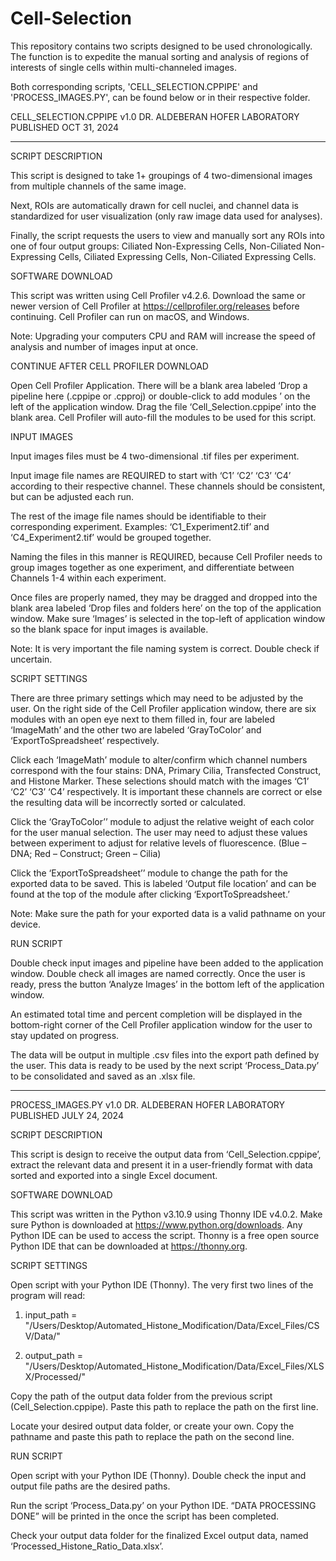 # Cell-Selection
This repository contains two scripts designed to be used chronologically. The function is to expedite the manual sorting and analysis of regions of interests of single cells within multi-channeled images.

Both corresponding scripts, 'CELL_SELECTION.CPPIPE' and 'PROCESS_IMAGES.PY', can be found below or in their respective folder.

CELL_SELECTION.CPPIPE v1.0
DR. ALDEBERAN HOFER LABORATORY
PUBLISHED OCT 31, 2024



__________________________________________________



SCRIPT DESCRIPTION

This script is designed to take 1+ groupings of 4 two-dimensional images from multiple channels of the same image.

Next, ROIs are automatically drawn for cell nuclei, and channel data is standardized for user visualization (only raw image data used for analyses).

Finally, the script requests the users to view and manually sort any ROIs into one of four output groups: Ciliated Non-Expressing Cells, Non-Ciliated Non-Expressing Cells, Ciliated Expressing Cells, Non-Ciliated Expressing Cells.




SOFTWARE DOWNLOAD

This script was written using Cell Profiler v4.2.6. Download the same or newer version of Cell Profiler at https://cellprofiler.org/releases before continuing. Cell Profiler can run on macOS, and Windows.

Note: Upgrading your computers CPU and RAM will increase the speed of analysis and number of images input at once.





CONTINUE AFTER CELL PROFILER DOWNLOAD

Open Cell Profiler Application. There will be a blank area labeled ‘Drop a pipeline here (.cppipe or .cpproj) or double-click to add modules ’ on the left of the application window. Drag the file ‘Cell_Selection.cppipe’ into the blank area. Cell Profiler will auto-fill the modules to be used for this script.





INPUT IMAGES

Input images files must be 4 two-dimensional .tif files per experiment.

Input image file names are REQUIRED to start with ‘C1’ ‘C2’ ‘C3’ ‘C4’ according to their respective channel. These channels should be consistent, but can be adjusted each run.

The rest of the image file names should be identifiable to their corresponding experiment. Examples: ‘C1_Experiment2.tif’ and ‘C4_Experiment2.tif’ would be grouped together.

Naming the files in this manner is REQUIRED, because Cell Profiler needs to group images together as one experiment, and differentiate between Channels 1-4 within each experiment.

Once files are properly named, they may be dragged and dropped into the blank area labeled ‘Drop files and folders here’ on the top of the application window. Make sure ‘Images’ is selected in the top-left of application window so the blank space for input images is available.

Note: It is very important the file naming system is correct. Double check if uncertain.





SCRIPT SETTINGS

There are three primary settings which may need to be adjusted by the user. On the right side of the Cell Profiler application window, there are six modules with an open eye next to them filled in, four are labeled ‘ImageMath’ and the other two are labeled ‘GrayToColor’ and ‘ExportToSpreadsheet’ respectively.

Click each ‘ImageMath’ module to alter/confirm which channel numbers correspond with the four stains: DNA, Primary Cilia, Transfected Construct, and Histone Marker. These selections should match with the images ‘C1’ ‘C2’ ‘C3’ ‘C4’ respectively. It is important these channels are correct or else the resulting data will be incorrectly sorted or calculated.

Click the ‘GrayToColor’’ module to adjust the relative weight of each color for the user manual selection. The user may need to adjust these values between experiment to adjust for relative levels of fluorescence. (Blue – DNA; Red – Construct; Green – Cilia)

Click the ‘ExportToSpreadsheet’’ module to change the path for the exported data to be saved. This is labeled ‘Output file location’ and can be found at the top of the module after clicking ‘ExportToSpreadsheet.’

Note: Make sure the path for your exported data is a valid pathname on your device.





RUN SCRIPT

Double check input images and pipeline have been added to the application window. Double check all images are named correctly. Once the user is ready, press the button ‘Analyze Images’ in the bottom left of the application window.

An estimated total time and percent completion will be displayed in the bottom-right corner of the Cell Profiler application window for the user to stay updated on progress.

The data will be output in multiple .csv files into the export path defined by the user. This data is ready to be used by the next script ‘Process_Data.py’ to be consolidated and saved as an .xlsx file.


__________________________________________________



PROCESS_IMAGES.PY v1.0
DR. ALDEBERAN HOFER LABORATORY
PUBLISHED JULY 24, 2024




SCRIPT DESCRIPTION

This script is design to receive the output data from ‘Cell_Selection.cppipe’, extract the relevant data and present it in a user-friendly format with data sorted and exported into a single Excel document.




SOFTWARE DOWNLOAD

This script was written in the Python v3.10.9 using Thonny IDE v4.0.2. Make sure Python is downloaded at https://www.python.org/downloads. Any Python IDE can be used to access the script. Thonny is a free open source Python IDE that can be downloaded at https://thonny.org. 





SCRIPT SETTINGS

Open script with your Python IDE (Thonny). The very first two lines of the program will read:

1) input_path = "/Users/Desktop/Automated_Histone_Modification/Data/Excel_Files/CSV/Data/"

2) output_path = "/Users/Desktop/Automated_Histone_Modification/Data/Excel_Files/XLSX/Processed/"

Copy the path of the output data folder from the previous script (Cell_Selection.cppipe). Paste this path to replace the path on the first line. 

Locate your desired output data folder, or create your own. Copy the pathname and paste this path to replace the path on the second line.




RUN SCRIPT

Open script with your Python IDE (Thonny). Double check the input and output file paths are the desired paths.

Run the script ‘Process_Data.py’ on your Python IDE. “DATA PROCESSING DONE” will be printed in the once the script has been completed.

Check your output data folder for the finalized Excel output data, named ‘Processed_Histone_Ratio_Data.xlsx’.
